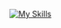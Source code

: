 [![My Skills](https://skillicons.dev/icons?i=solidity,js,jquery,laravel,php,mysql,html,bootstrap,css)](https://skillicons.dev) <br>
